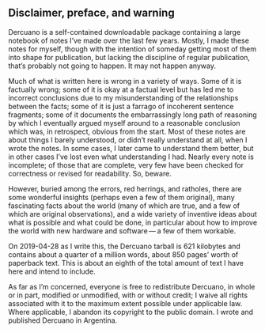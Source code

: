 Disclaimer, preface, and warning
--------------------------------

Dercuano is a self-contained downloadable package containing a large
notebook of notes I’ve made over the last few years.  Mostly, I made
these notes for myself, though with the intention of someday getting
most of them into shape for publication, but lacking the discipline of
regular publication, that’s probably not going to happen.  It may not
happen anyway.

Much of what is written here is wrong in a variety of ways.  Some of
it is factually wrong; some of it is okay at a factual level but has
led me to incorrect conclusions due to my misunderstanding of the
relationships between the facts; some of it is just a farrago of
incoherent sentence fragments; some of it documents the embarrassingly
long path of reasoning by which I eventually argued myself around to a
reasonable conclusion which was, in retrospect, obvious from the
start.  Most of these notes are about things I barely understood, or
didn’t really understand at all, when I wrote the notes.  In some
cases, I later came to understand them better, but in other cases I’ve
lost even what understanding I had.  Nearly every note is incomplete;
of those that are complete, very few have been checked for correctness
or revised for readability.  So, beware.

However, buried among the errors, red herrings, and ratholes, there
are some wonderful insights (perhaps even a few of them original),
many fascinating facts about the world (many of which are true, and a
few of which are original observations), and a wide variety of
inventive ideas about what is possible and what could be done, in
particular about how to improve the world with new hardware and
software — a few of them workable.

On 2019-04-28 as I write this, the Dercuano tarball is 621 kilobytes
and contains about a quarter of a million words, about 850 pages’
worth of paperback text.  This is about an eighth of the total amount
of text I have here and intend to include.

As far as I’m concerned, everyone is free to redistribute Dercuano, in
whole or in part, modified or unmodified, with or without credit; I
waive all rights associated with it to the maximum extent possible
under applicable law.  Where applicable, I abandon its copyright to
the public domain.  I wrote and published Dercuano in Argentina.
